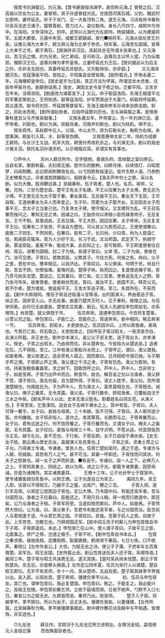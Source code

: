 <!-- { "loadSidebar": true } -->
　　按晋书刘渊载记。刘元海。【晋书避唐祖讳渊字。故但称元海。】冒顿之后。汉高祖以宗女为公主。妻冒顿。其子孙遂冒姓刘氏。世居西河离石城。父豹。魏武时左部帅。妻呼延氏。祈子于龙门。见一大鱼顶有二角。遂生元海。习诗易尙书春秋孙吴兵法史汉诸子。猿臂善射。膂力过人。姿仪魁伟。身长八尺四寸。咸熙中为侍中。在洛阳。文帝深待之。豹卒。武帝以元海代为左部帅。杨骏辅政。以为建威将军。五部大都督。元康中失官。成都王颖鎭邺。表行■朔将军。元海从祖左贤王刘宣。议推元海为大单于。颖又拜元海为北单于参丞。相军事。元海至左国城。宣等上大单于之号。都于离石。【按渊并非汉后。其起兵亦无所谓关张辈也。】又元海曰。吾汉氏之甥。约为兄弟。兄亡弟绍。且可称汉。追尊后主以怀人望。乃为坛南郊。僭即汉王位。追尊刘禅为孝怀皇帝。立妻呼延氏为王后。【按刘据此以为后主之孙。亦非全无因也。其妻呼延氏非郄氏。又刘聪母张。亦非郄。】 
　　又元海进据河东。攻寇蒲坂平阳。皆陷之。平阳属县垒壁皆降。【剧所载合。】怀帝永嘉二年。元海僭即皇帝位。【按史是岁为戊辰。其正月当为甲寅。所谓泥龙木虎者。戊辰年甲寅月也。剧颠倒误用。】按史。渊因太史令宣于修之劝。迁都平阳。又言岁在辛未。当得洛阳。【剧遂改为诸葛宣于。】又云。命子聪寇洛阳。东海王越遣平北将军曹武等拒之。王师败绩。聪等寇洛阳。护军贾荫战于大夏门。斩聪将呼延颢。其众遂溃。聪令将刘厉、呼延朗等督留军。东海王越命参军孙询率劲旅击朗。斩之。厉赴水而死。【剧所谓赵勃者。应指呼延颢刘厉也。无与渊易服之事。是借用春秋逢丑父与齐侯易服事。】 
　　又按永嘉五年。怀帝蒙尘。先一年刘渊已没。逼怀帝者。刘聪也。剧以为渊。拒聪兵者。河南尹刘默也。剧以为陆机。俱不合。 
　　按张宾传。系赵郡中丘人。父瑶。中山太守。宾为石勒长史。勒称为右侯。未尝事渊。剧妄引入耳。关、赵等皆伪撰。 
　　又按晋惠帝太安二年。陆机为成都王颖将。与长沙王又战。机军大败。颖使孙秀收机杀之。与刘渊无涉。剧以机祖逊计擒关羽。故托名羽孙谨杀机。以示相报应耳。非谓实有其事也。 


　　○芦中人 
　　苏州人薛旦所作。旦字旣扬。善塡乐府。其继娶之室曰停云。出自名家。歌剧称最。夫妇居无锡。尝作乐府数种。曰醉月缘、曰续情灯、曰昭君梦、曰闹荆鞭。此记即闹荆鞭改名也。以弋阳腔有临潼记。皆齐东野人语。乃参酌正史稗乘为之。评者谓其跨蹍临川。韬轶香令云。【渔夫芦中穷士之歌。采以名剧。似为大雅。胜闹鞭远甚。】吴越春秋。伍子胥者。楚人也。名员。祖举。父奢。兄尙。三世为楚忠臣。楚平王有太子名建。平王以伍奢为太子太傅。费无忌为少傅。平王使无忌为太子娶于秦。秦女美容。无忌报平王曰。秦女天下无双。王可自取。王遂纳秦女为夫人而幸爱之。生子珍。而更为太子娶齐女。无忌因去太子而事平王。念太子立当害己也。乃复谗太子建。使守城父。又言建将为乱。平王召伍奢而按问之。奢知无忌之谗。因谏之曰。王独奈何以谗贼小臣而疎骨肉乎。无忌复言。王今不制。其事成矣。王且见擒。平王大怒。因囚伍奢。太子奔宋。无忌复言平王曰。伍奢有二子皆贤。不诛且为楚忧。可以其父为质而召之。王使使谓奢曰。能致二子则生。不然则死。伍奢曰。臣有二子。长曰尙。少曰胥。尙为人慈温仁信。若闻臣召辄来。胥为人少好于文。长习于武。文治邦国。武定天下。执纲守戾。蒙诟受耻。虽寃不争。能成大事。此前知之士。安可致耶。平王即遣使者往召尙、胥云。进奢为国相。封二子为侯。尙谓子胥曰。父幸 死。二子为侯。使者在门。汝可见使。子胥曰。君欺其臣。父欺其子。今往方死。何侯之有。尙曰。父子之爱。恩在中出。徼幸相见。以自济达。子胥叹曰。与父俱诛。何明于世。尙且行矣。吾去不顾。勿使临难。虽悔何追。楚得子尙。执而囚之。复遣使追捕子胥。胥乃贯弓执矢去楚。楚追之。见其妻曰。胥亡矣。去三百里。使者追及无人之野。胥乃张弓布矢。欲害使者。使者俯伏而走。胥曰。报汝平王。欲国不灭。释吾父兄。若不尔者。楚为墟矣。使返报平王。王发大军追子胥。至江。失其所在。不获而返。【剧中大抵相同。惟伍子胥自述临潼斗宝等语。出列国演义。养由基追子胥。纵之去。因弃官入山。亦无此事。由基乃楚共王时人。见于春秋。鄢陵之战。与伍举同辈。此时已无由基矣。楚使实见其妻。剧云。伍夫人先避往申包胥姑宅。亦系增饰。】尙至楚。就父俱戮于市。 
　　伍员奔宋。道遇申包胥曰。今吾将复楚辜。以雪父兄之耻。申包胥曰。子能亡之。吾能存之。胥遂奔宋。剧中相同。略去奔宋一节。 
　　伍员奔吴。到昭关。关吏欲执之。伍员因诈曰。上所以索我者。美珠也。今我已亡矣。将去取之。关吏因舍之。【俗传伍子胥过昭关。一夜须发尽白。此演义所载。非正史也。剧中亦本演义。盖公父子诳关吏。送子胥出关。亦本演义。按史。子胥之出昭关。乃由郑而往。非从楚奔也。今皆指为从楚逃吴。】追者在后。几不得脱。至江。江中有渔父乘船泝水而上。子胥呼之。谓曰。渔父渡我。如是者再。渔父欲渡之。适会旁有人窥之。因而歌曰。日月昭昭兮侵已驰。与子期乎芦之漪。子胥即止芦之漪。渔父渡之千浔之津。子胥有饥色。渔父为取饷。有顷。持麦饭鲍鱼羹盎浆。求之树下。因歌而呼之曰。芦中人。芦中人。岂非穷士乎。如是至再。子胥乃出芦中而应。飮食毕。欲去。解百金之剑以与渔者。渔父辞不受。谓子胥曰。亟去勿留。且为楚所得。子胥曰。请丈人姓字。渔父曰。吾所谓渡楚贼也。何用姓氏为。子为芦中人。吾为渔丈人。富贵莫相忘也。子胥旣去。诫渔父曰。掩子之盎浆。无令其露。渔父诺。子胥行数步。顾视渔者。已覆船自沈于江水之中矣。【剧名芦中人以此。史本无渔父姓名。剧着姓名曰闾丘亮。从演义也。】子胥至吴。乞食溧阳。适会女子击绵于濑水之上。筥中有饭。子胥曰。夫人可得一餐乎。女子曰。妾独与母居。三十未嫁。饭不可得。子胥曰。夫人赈穷途少饭。亦何嫌哉。女子知非恒人。遂许之。发其箪筥。长跪而与之。子胥再餐而止。女子曰。君有远逝之行。何不饱而餐之。子胥已餐而去。又谓女子曰。掩夫人之盎浆。无令其露。女子叹曰。妾独与母居三十年。自守贞明。不愿从适。何宜馈饭而与丈夫。越亏礼仪。妾不忍也。子行矣。子胥反顾。女子已自投于濑水矣。【史无女子姓。剧云黄山里史氏女。盖据演义及邑乘也。】 
　　子胥之吴。求勇士荐之公子光。乃得勇士专诸。专诸者。堂邑人也。伍胥亡楚如吴时。遇之于途。专诸方与人鬬。将就敌。其怒有万人之气。甚不可当。其妻一呼即还。子胥怪而问其状。何夫子之怒甚也。闻一女子之声而折道。■有说乎。专诸曰。屈一人之下。必伸万人之上。子胥知其勇士。阴结之。欲以为用。进之公子光。剧载专诸畏妻。因受母诫。亦是为诸掩饰。其实诸畏妻耳。 
　　王僚十三年。公子光伏甲士于窟室中。使专诸置鱼肠剑炙鱼中。以刺王僚。公子光遂自立为吴王。 
　　阖闾九年。吴王入郢。伍胥以不得昭王。乃掘平王之墓。出其尸。鞭之三百。 
　　子胥入郑。遂引军击郑。以郑定公尝困迫子胥也。定公大惧。乃令国中曰。有能还吴军者。吾与分国而治。渔者之子应募曰。臣能还之。不用尺兵斗粮。得一桡而行歌道中。即还矣。公乃与渔者之子桡。子胥军将至。当道扣桡而歌曰。芦中人。如是再。子胥愕然大惊曰。公为谁。曰。渔父者子。吾君令有能还吴军者。与之分国而治。臣念前人与君相逢于途。今从君乞郑之国。子胥叹曰。悲哉。吾蒙子前人之恩。自致于此。上天苍苍。岂敢忘也。乃释郑国还军。【剧中闾丘亮子村厮儿为申包胥致血书于子胥。子胥即退兵。本此。】申包胥亡在山中。使人谓子胥曰。子故平王之臣。北面事之。僇尸之辱。岂道之极乎。子胥不听。【剧中包胥血书本此。】 
　　包胥之秦求救。昼驰夜趋。足踵跖劈。裂裳裹膝。鹤倚哭于秦庭。七日七夜。口不绝声。秦桓公【左传作哀公。】大惊。为赋无衣之诗。使公子子蒲、子虎率车五百乘救楚。吴军去。昭王反国。【史所载止此。剧云包胥送伍夫人还子胥。系增饰语。】阖闾三年。楚子常与昭王共诛费无忌。遂灭其族。【是时吴兵尙未伐楚。剧云子胥败楚兵。杀无忌。亦是移头换面。】左传定公四年夏。伍员为吴行人以谋楚。楚自昭王即位。无岁不有吴师。冬十一月。吴从楚师。五战及郢。楚子取其妹季芉畀我以出。吴入郢。以班处宫。楚子奔郑。锺建负季芉以从。 
　　初、伍员与申包胥友。其亡也。谓申包胥曰。我必复楚国。申包胥曰。勉之。子能复之。我必能兴之。及昭王在随。申包胥如秦乞师。立依于庭墙而哭。日夜不绝声。勺飮不入口七日。秦哀公为之赋无衣。九顿首而坐。秦师乃出。败吴师。 
　　楚子入于郢。将嫁季芉。季芉辞曰。所以为女子。远丈夫也。锺建负我矣。以妻锺建。【左传所载。比吴越春秋为略。季芉嫁锺建事据此。剧中建作舞花诗及殿中与芉相遇。皆增饰。非实迹也。】 


　　○九龙池 
　　薛旦作。言顾况于九龙池见贺兰进明女。女赠况金钱。盖借用元人金钱记事 
　　而改换面目者也。 

